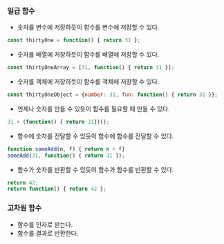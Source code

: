 ### 일급 함수

- 숫자를 변수에 저장하듯이 함수를 변수에 저장할 수 있다.
```javascript
const thirtyOne = function() { return 31 };
```
- 숫자를 배열에 저장하듯이 함수를 배열에 저장할 수 있다.
```javascript
const thirtyOneArray = [31, function() { return 31 }];
```
- 숫자를 객체에 저장하듯이 함수를 객체에 저장할 수 있다.
```javascript
const thirtyOneObject = {number: 31, fun: function() { return 31 }};
```
- 언제나 숫자를 만들 수 있듯이 함수를 필요할 때 만들 수 있다.
```javascript
31 + (function() { return 31})();
```
- 함수에 숫자를 전달할 수 있듯이 함수에 함수를 전달할 수 있다.
```javascript
function someAdd(n, f) { return n + f}
someAdd(31, function() { return 31 });
```
- 함수가 숫자를 반환할 수 있듯이 함수가 함수를 반환할 수 있다.
```javascript
return 42;
return function() { return 42 };
```



### 고차원 함수
- 함수를 인자로 받는다.
- 함수를 결과로 반환한다.